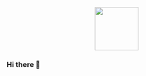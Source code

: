 <div id="header" align="center">
  <img src="https://media4.giphy.com/media/llarwdtFqG63IlqUR1/giphy.gif?cid=ecf05e47tkzkmijoadejk0h1kgmsngp6cx7gex98zgolzyjy&rid=giphy.gif&ct=g" width="100"/>
</div>

### Hi there 👋

<!--
**cr1stal165/cr1stal165** is a ✨ _special_ ✨ repository because its `README.md` (this file) appears on your GitHub profile.

Here are some ideas to get you started:

- 🔭 I’m currently working on ...
- 🌱 I’m currently learning ...
- 👯 I’m looking to collaborate on ...
- 🤔 I’m looking for help with ...
- 💬 Ask me about ...
- 📫 How to reach me: ...
- 😄 Pronouns: ...
- ⚡ Fun fact: ...
-->
